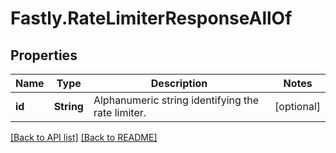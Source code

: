 # Fastly.RateLimiterResponseAllOf

## Properties

Name | Type | Description | Notes
------------ | ------------- | ------------- | -------------
**id** | **String** | Alphanumeric string identifying the rate limiter. | [optional] 



[[Back to API list]](../../README.md#endpoints) [[Back to README]](../../README.md)
